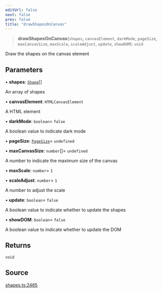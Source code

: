 ```yaml
---
editUrl: false
next: false
prev: false
title: "drawShapesOnCanvas"
---
```


> **drawShapesOnCanvas**(`shapes`, `canvasElement`, `darkMode`, `pageSize`, `maxCanvasSize`, `maxScale`, `scaleAdjust`, `update`, `showDOM`): `void`

Draw the shapes on the canvas element

## Parameters

• **shapes**: [`Shape`](/api-core/classes/shape/)[]

An array of shapes

• **canvasElement**: `HTMLCanvasElement`

A <canvas> HTML element

• **darkMode**: `boolean`= `false`

A boolean value to indicate dark mode

• **pageSize**: [`PageSize`](/api-core/type-aliases/pagesize/)= `undefined`

• **maxCanvasSize**: `number`[]= `undefined`

A number to indicate the maximum size of the canvas

• **maxScale**: `number`= `1`

• **scaleAdjust**: `number`= `1`

A number to adjust the scale

• **update**: `boolean`= `false`

A boolean value to indicate whether to update the shapes

• **showDOM**: `boolean`= `false`

A boolean value to indicate whether to update the DOM

## Returns

`void`

## Source

[shapes.ts:2465](https://github.com/dgmjs/dgmjs/blob/main/packages/core/src/shapes.ts#L2465)

